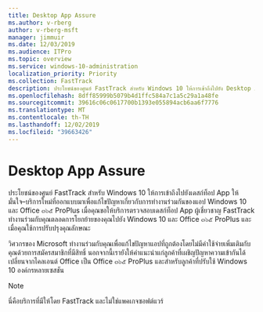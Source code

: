 ```yaml
---
title: Desktop App Assure
ms.author: v-rberg
author: v-rberg-msft
manager: jimmuir
ms.date: 12/03/2019
ms.audience: ITPro
ms.topic: overview
ms.service: windows-10-administration
localization_priority: Priority
ms.collection: FastTrack
description: ประโยชน์ของศูนย์ FastTrack สำหรับ Windows 10 ให้การเข้าถึงไปยัง Desktop App มั่นใจ–บริการที่ออกแบบมาเพื่อแก้ไขปัญหาเกี่ยวกับความเข้ากันได้ของแอป Windows 10 และ Office ๓๖๕ ProPlus
ms.openlocfilehash: 8dff85999b5079b4d1ffc584a7c1a5c29a1a48fe
ms.sourcegitcommit: 39616c06c0617700b1393e055894acb6aa6f7776
ms.translationtype: MT
ms.contentlocale: th-TH
ms.lasthandoff: 12/02/2019
ms.locfileid: "39663426"
---
```

# <a name="desktop-app-assure"></a>Desktop App Assure

ประโยชน์ของศูนย์ FastTrack สำหรับ Windows 10 ให้การเข้าถึงไปยังเดสก์ท็อป App ให้มั่นใจ–บริการใหม่ที่ออกแบบมาเพื่อแก้ไขปัญหาเกี่ยวกับการทำงานร่วมกันของแอป Windows 10 และ Office ๓๖๕ ProPlus เมื่อคุณขอให้บริการตรวจสอบเดสก์ท็อป App ผู้เชี่ยวชาญ FastTrack ทำงานร่วมกับคุณตลอดการโยกย้ายของคุณไปยัง Windows 10 และ Office ๓๖๕ ProPlus และเมื่อคุณใช้การปรับปรุงคุณลักษณะ 

วิศวกรของ Microsoft ทำงานร่วมกับคุณเพื่อแก้ไขปัญหาแอปที่ถูกต้องโดยไม่มีค่าใช้จ่ายเพิ่มเติมกับคุณด้วยการสมัครสมาชิกที่มีสิทธิ์ นอกจากนี้เรายังให้คำแนะนำแก่ลูกค้าที่เผชิญปัญหาความเข้ากันได้เปลี่ยนจากไคลเอนต์ Office เป็น Office ๓๖๕ ProPlus และสำหรับลูกค้าที่ปรับใช้ Windows 10 องค์กรหลายเซสชัน 

  > [!NOTE]
> นี่คือบริการที่มีให้โดย FastTrack และไม่ใช่แพคเกจซอฟต์แวร์

    

 
